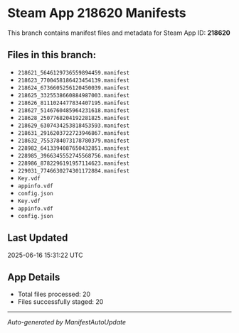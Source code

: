 # Steam App 218620 Manifests

This branch contains manifest files and metadata for Steam App ID: **218620**

## Files in this branch:
- `218621_5646129736559894459.manifest`
- `218623_7700458186423454139.manifest`
- `218624_6736605256120450039.manifest`
- `218625_3325538660884987003.manifest`
- `218626_8111024477834407195.manifest`
- `218627_5146760485964231618.manifest`
- `218628_2507768204192281825.manifest`
- `218629_6307434253818453593.manifest`
- `218631_2916203722723946867.manifest`
- `218632_7553784073178780379.manifest`
- `228982_6413394087650432851.manifest`
- `228985_3966345552745568756.manifest`
- `228986_8782296191957114623.manifest`
- `229031_7746630274301172884.manifest`
- `Key.vdf`
- `appinfo.vdf`
- `config.json`
- `Key.vdf`
- `appinfo.vdf`
- `config.json`

## Last Updated
2025-06-16 15:31:22 UTC

## App Details
- Total files processed: 20
- Files successfully staged: 20

---
*Auto-generated by ManifestAutoUpdate*
